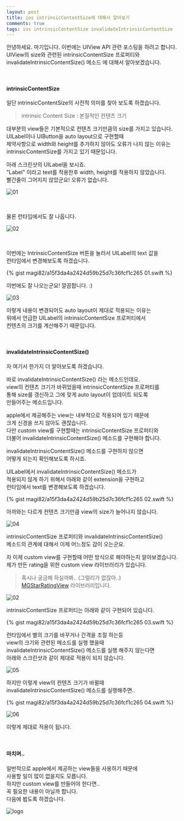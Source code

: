 ```yaml
---
layout: post
title: ios intrinsicContentSize에 대해서 알아보기
comments: true
tags: ios intrinsicContentSize invalidateIntrinsicContentSize
---
```


안녕하세요. 마기입니다. 이번에는 UIView API 관련 포스팅을 하려고 합니다.
<br>
UIView의 size와 관련된 intrinsicContentSize 프로퍼티와
<br>
invalidateIntrinsicContentSize() 메소드 에 대해서 알아보겠습니다.

<br>

#### intrinsicContentSize

일단 intrinsicContentSize의 사전적 의미를 찾아 보도록 하겠습니다.

> intrinsic Content Size : 본질적인 컨텐츠 크기

대부분의 view들은 기본적으로 컨텐츠 크기만큼의 size를 가지고 있습니다.
<br>
UILabel이나 UIButton을 auto layout으로 구현할때
<br>
제약사항으로 width와 height를 추가하지 않아도 오류가 나지 않는 이유는
<br>
intrinsicContentSize를 가지고 있기 때문입니다.

아래 스크린샷의 UILabel을 보시죠.
<br>
"Label" 이라고 text를 적용한후 width, height를 적용하지 않았습니다.
<br>
빨간줄이 그어지지 않았군요! 오류가 없습니다.

![01](../images/2017-6-4-ios-intrinsicContentSize/01.png)

<br>

물론 런타임에서도 잘 나옵니다.

![02](../images/2017-6-4-ios-intrinsicContentSize/02.png)

<br>

이번에는 IntrinsicContentSize 버튼을 눌러서 UILabel의 text 값을
<br>
런타임에서 변경해보도록 하겠습니다.

{% gist magi82/a15f3da4a2424d59b25d7c36fcf1c265 01.swift %}

이번에도 잘 나오는군요! 깔끔합니다. :)

![03](../images/2017-6-4-ios-intrinsicContentSize/03.png)

이렇게 내용이 변경되어도 auto layout이 제대로 적용되는 이유는
<br>
위에서 언급한 UILabel의 intrinsicContentSize 프로퍼티에서
<br>
컨텐츠의 크기를 계산해주기 때문입니다.

<br>

#### invalidateIntrinsicContentSize()

자 여기서 한가지 더 알아보도록 하겠습니다.

바로 invalidateIntrinsicContentSize() 라는 메소드인데요.
<br>
view의 컨텐츠 크기가 바뀌었을때 intrinsicContentSize 프로퍼티를
<br>
통해 size를 갱신하고 그에 맞게 auto layout이 업데이트 되도록
<br>
만들어주는 메소드입니다.

apple에서 제공해주는 view는 내부적으로 적용되어 있기 때문에
<br>
크게 신경을 쓰지 않아도 괜찮습니다.
<br>
다만 custom view를 구현할때는 intrinsicContentSize 프로퍼티와
<br>
더불어 invalidateIntrinsicContentSize() 메소드를 구현해야 합니다.

invalidateIntrinsicContentSize() 메소드를 구현하지 않으면
<br>
어떻게 되는지 확인해보도록 하시죠.

UILabel에서 invalidateIntrinsicContentSize() 메소드가
<br>
적용되지 않게 하기 위해서 아래와 같이 extension을 구현하고
<br>
런타임에서 text를 변경해보도록 하겠습니다.

{% gist magi82/a15f3da4a2424d59b25d7c36fcf1c265 02.swift %}

아까와는 다르게 컨텐츠 크기만큼 view의 size가 늘어나지 않습니다.

![04](../images/2017-6-4-ios-intrinsicContentSize/04.png)

intrinsicContentSize 프로퍼티와 invalidateIntrinsicContentSize()
<br>
메소드의 관계에 대해서 이제 어느정도 감이 오는군요.

자 이제 custom view를 구현할때 어떤 방식으로 해야하는지 알아보겠습니다.
<br>
제가 만든 rating을 위한 custom view 라이브러리가 있습니다.

> 혹시나 궁금해 하실까봐.. (그럴리가 없잖아..)<br>
> [MGStarRatingView](https://github.com/magi82/MGStarRatingView) 라이브러리입니다. 

![02](../images/2017-6-4-ios-intrinsicContentSize/02.png)

intrinsicContentSize 프로퍼티는 아래와 같이 구현되어 있습니다.

{% gist magi82/a15f3da4a2424d59b25d7c36fcf1c265 03.swift %}

런타임에서 별의 크기를 바꾸거나 간격을 조절 하는등
<br>
view의 크기와 관련된 메소드를 실행 했을때
<br>
invalidateIntrinsicContentSize() 메소드를 실행 해주지 않는다면
<br>
아래와 스크린샷과 같이 제대로 적용이 되지 않습니다.

![05](../images/2017-6-4-ios-intrinsicContentSize/05.png)

하지만 이렇게 view의 컨텐츠 크기가 바뀔때
<br>
invalidateIntrinsicContentSize() 메소드를 실행해주면..

{% gist magi82/a15f3da4a2424d59b25d7c36fcf1c265 04.swift %}

![06](../images/2017-6-4-ios-intrinsicContentSize/06.png)

이렇게 제대로 적용이 됩니다.

<br>

#### 마치며..

일반적으로 apple에서 제공하는 view들을 사용하기 때문에
<br>
사용할 일이 많이 없을지도 모릅니다.
<br>
하지만 custom view를 만들어야 한다면..
<br>
꼭 필요한 내용이 아닐까 합니다.
<br>
다음에 뵙도록 하겠습니다.

![logo](../images/magi.png)
